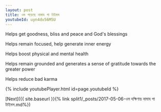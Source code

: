 ```yaml
---
layout: post
title: ওম পড়েছে নামায গা টাইমস
youtubeId: uyn4dv56M5U
---
```

 
 
Helps get goodness, bliss and peace and God's blessings
 
Helps remain focused, help generate inner energy 
 
Helps boost physical and mental health 
 
Helps remain grounded and generates a sense of gratitude towards the greater power 
 
Helps reduce bad karma
 
 
 
 


{% include youtubePlayer.html id=page.youtubeId %}
 
[Next]({{ site.baseurl }}{% link  split1/_posts/2017-05-06-ওম দক্ষিণায় নামায গা টাইমস.md%})
 
